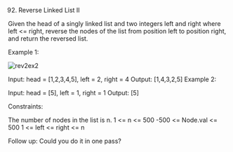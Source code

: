 92. Reverse Linked List II

Given the head of a singly linked list and two integers left and right where left <= right, reverse the nodes of the list from position left to position right, and return the reversed list.

 

Example 1:


![rev2ex2](https://github.com/Adityaraj05/LeetCode/assets/118068294/da94ad06-e561-4331-9609-c9258e84af16)




Input: head = [1,2,3,4,5], left = 2, right = 4
Output: [1,4,3,2,5]
Example 2:

Input: head = [5], left = 1, right = 1
Output: [5]
 

Constraints:

The number of nodes in the list is n.
1 <= n <= 500
-500 <= Node.val <= 500
1 <= left <= right <= n
 

Follow up: Could you do it in one pass?
